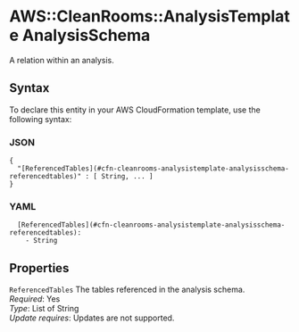 # AWS::CleanRooms::AnalysisTemplate AnalysisSchema<a name="aws-properties-cleanrooms-analysistemplate-analysisschema"></a>

A relation within an analysis\.

## Syntax<a name="aws-properties-cleanrooms-analysistemplate-analysisschema-syntax"></a>

To declare this entity in your AWS CloudFormation template, use the following syntax:

### JSON<a name="aws-properties-cleanrooms-analysistemplate-analysisschema-syntax.json"></a>

```
{
  "[ReferencedTables](#cfn-cleanrooms-analysistemplate-analysisschema-referencedtables)" : [ String, ... ]
}
```

### YAML<a name="aws-properties-cleanrooms-analysistemplate-analysisschema-syntax.yaml"></a>

```
  [ReferencedTables](#cfn-cleanrooms-analysistemplate-analysisschema-referencedtables): 
    - String
```

## Properties<a name="aws-properties-cleanrooms-analysistemplate-analysisschema-properties"></a>

`ReferencedTables`  <a name="cfn-cleanrooms-analysistemplate-analysisschema-referencedtables"></a>
The tables referenced in the analysis schema\.  
*Required*: Yes  
*Type*: List of String  
*Update requires*: Updates are not supported\.
